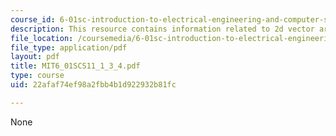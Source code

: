 ```yaml
---
course_id: 6-01sc-introduction-to-electrical-engineering-and-computer-science-i-spring-2011
description: This resource contains information related to 2d vector arithmetic.
file_location: /coursemedia/6-01sc-introduction-to-electrical-engineering-and-computer-science-i-spring-2011/22afaf74ef98a2fbb4b1d922932b81fc_MIT6_01SCS11_1_3_4.pdf
file_type: application/pdf
layout: pdf
title: MIT6_01SCS11_1_3_4.pdf
type: course
uid: 22afaf74ef98a2fbb4b1d922932b81fc

---
```

None